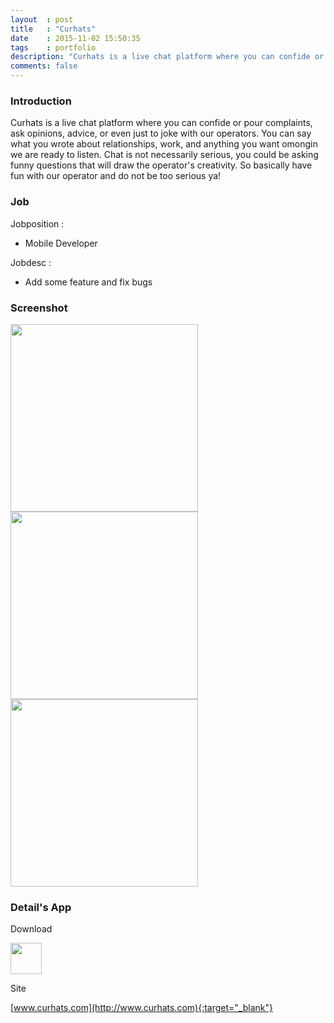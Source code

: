 ```yaml
---
layout	: post
title	: "Curhats"
date   	: 2015-11-02 15:50:35
tags	: portfolio
description: "Curhats is a live chat platform where you can confide or pour complaints, ask opinions, advice, or just to joke with our operators."
comments: false
---
```


### Introduction

Curhats is a live chat platform where you can confide or pour complaints, ask opinions, advice, or even just to joke with our operators. You can say what you wrote about relationships, work, and anything you want omongin we are ready to listen.
Chat is not necessarily serious, you could be asking funny questions that will draw the operator's creativity. So basically have fun with our operator and do not be too serious ya!



### Job

Jobposition : 

- Mobile Developer

Jobdesc :

- Add some feature and fix bugs



### Screenshot

<img src="https://lh3.googleusercontent.com/ByCFuj3r5F7WYlzzJgBv_sNDSqXK7DiKTzR-Ggf_2ykDRonl49PGwzv-CjnJFYfXafI=h900-rw" style="width:2OOpx; height:300px"> <img src="https://lh3.googleusercontent.com/DjnoEwSiegc3i-6p-itPSvDr7I1RKscAeYxEh-d326rBebBKo-cvEXcUmS_AD36KcvI=h900-rw" style="width:2OOpx; height:300px"> <img src="https://lh3.googleusercontent.com/Y0Uw55MRwKc0WmbEChl8UAM_MF1lrulbvjKiybWn_FgHE5vciPZEdgi-UCZbSG7jEKw=h900-rw" style="width:2OOpx; height:300px"> 



### Detail's App

Download

<a href="https://play.google.com/store/apps/details?id=com.curhats.curhatsapp" target="_blank"><img src="https://www.gstatic.com/android/market_images/web/play_one_bar_logo_2x.png" style="width:1OOpx; height:50px"></a>

Site

[www.curhats.com](http://www.curhats.com){:target="_blank"}
